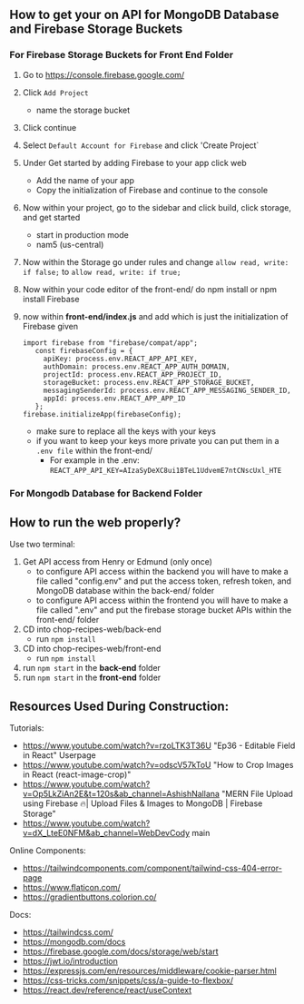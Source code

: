 ## How to get your on API for MongoDB Database and Firebase Storage Buckets
### For Firebase Storage Buckets for Front End Folder
1. Go to https://console.firebase.google.com/
2. Click `Add Project`
   - name the storage bucket
3. Click continue
4. Select `Default Account for Firebase` and click 'Create Project`
5. Under Get started by adding Firebase to your app click web
   - Add the name of your app
   - Copy the initialization of Firebase and continue to the console
6. Now within your project, go to the sidebar and click build, click storage, and get started
   - start in production mode
   - nam5 (us-central)
7. Now within the Storage go under rules and change `allow read, write: if false;` to `allow read, write: if true;`
8. Now within your code editor of the front-end/ do npm install or npm install Firebase 
9. now within **front-end/index.js** and add which is just the initialization of Firebase given
    
       import firebase from "firebase/compat/app";
          const firebaseConfig = {
            apiKey: process.env.REACT_APP_API_KEY,
            authDomain: process.env.REACT_APP_AUTH_DOMAIN,
            projectId: process.env.REACT_APP_PROJECT_ID,
            storageBucket: process.env.REACT_APP_STORAGE_BUCKET,
            messagingSenderId: process.env.REACT_APP_MESSAGING_SENDER_ID,
            appId: process.env.REACT_APP_APP_ID
          };
       firebase.initializeApp(firebaseConfig);
   
   - make sure to replace all the keys with your keys
   - if you want to keep your keys more private you can put them in a `.env file` within the front-end/
      - For example in the .env: `REACT_APP_API_KEY=AIzaSyDeXC8ui1BTeL1UdvemE7ntCNscUxl_HTE`
      
   
### For Mongodb Database for Backend Folder


## How to run the web properly?
Use two terminal:

1. Get API access from Henry or Edmund (only once)
   - to configure API access within the backend you will have to make a file called "config.env" and put the access token, refresh token, and MongoDB database within the back-end/ folder
   - to configure API access within the frontend you will have to make a file called ".env" and put the firebase storage bucket APIs within the front-end/ folder
2. CD into chop-recipes-web/back-end
   - run `npm install`
3. CD into chop-recipes-web/front-end
   - run `npm install`
5. run `npm start` in the **back-end** folder
6. run `npm start` in the **front-end** folder

## Resources Used During Construction:

Tutorials:
- https://www.youtube.com/watch?v=rzoLTK3T36U "Ep36 - Editable Field in React"
Userpage
- https://www.youtube.com/watch?v=odscV57kToU "How to Crop Images in React (react-image-crop)"
- https://www.youtube.com/watch?v=Op5LkZiAn2E&t=120s&ab_channel=AshishNallana "MERN File Upload using Firebase 🔥| Upload Files & Images to MongoDB | Firebase Storage"
- https://www.youtube.com/watch?v=dX_LteE0NFM&ab_channel=WebDevCody
main

Online Components:
- https://tailwindcomponents.com/component/tailwind-css-404-error-page
- https://www.flaticon.com/
- https://gradientbuttons.colorion.co/


Docs:
- https://tailwindcss.com/
- https://mongodb.com/docs
- https://firebase.google.com/docs/storage/web/start
- https://jwt.io/introduction
- https://expressjs.com/en/resources/middleware/cookie-parser.html
- https://css-tricks.com/snippets/css/a-guide-to-flexbox/
- https://react.dev/reference/react/useContext
